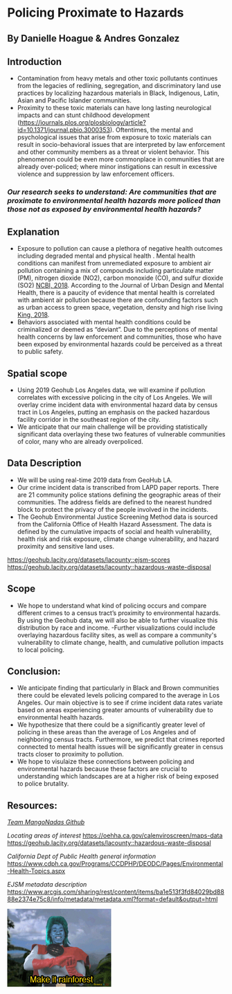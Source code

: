 # Policing Proximate to Hazards
By Danielle Hoague & Andres Gonzalez
-----

## Introduction
- Contamination from heavy metals and other toxic pollutants continues from the legacies of redlining, segregation, and discriminatory land use practices by localizing hazardous materials in Black, Indigenous, Latin, Asian and Pacific Islander communities.
- Proximity to these toxic materials can have long lasting neurological impacts and can stunt childhood development (https://journals.plos.org/plosbiology/article?id=10.1371/journal.pbio.3000353). Oftentimes, the mental and psychological issues that arise from exposure to toxic materials can result in socio-behavioral issues that are interpreted by law enforcement and other community members as a threat or violent behavior. This phenomenon could be even more commonplace in communities that are already over-policed; where minor instigations can result in excessive violence and suppression by law enforcement officers.


### *Our research seeks to understand: Are communities that are proximate to environmental health hazards more policed than those not as exposed by environmental health hazards?* 

## Explanation
- Exposure to pollution can cause a plethora of negative health outcomes including degraded mental and physical health . Mental health conditions can manifest from unremediated exposure to ambient air pollution containing a mix of compounds including particulate matter (PM), nitrogen dioxide (NO2), carbon monoxide (CO), and sulfur dioxide (SO2) [NCBI, 2018](https://www.ncbi.nlm.nih.gov/pmc/articles/PMC5891065/#:~:text=A%20growing%20body%20of%20evidence,to%20air%20pollutants%20%5B2%5D.). According to the Journal of Urban Design and Mental Health, there is a paucity of evidence that mental health is correlated with ambient air pollution because there are confounding factors such as urban access to green space, vegetation, density and high rise living [King, 2018](https://www.urbandesignmentalhealth.com/journal-4---air-pollution-and-mental-health.html).
- Behaviors associated with mental health conditions could be criminalized or deemed as “deviant”. Due to the perceptions of mental health concerns by law enforcement and communities, those who have been exposed by environmental hazards could be perceived as a threat to public safety. 

## Spatial scope
- Using 2019 Geohub Los Angeles data, we will examine if pollution correlates with excessive policing in the city of Los Angeles. We will overlay crime incident data with environmental hazard data by census tract in Los Angeles, putting an emphasis on the packed hazardous facility corridor in the southeast region of the city.
- We anticipate that our main challenge will be providing statistically significant data overlaying these two features of vulnerable communities of color, many who are already overpoliced. 

 

## Data Description
- We will be using real-time 2019 data from GeoHub LA. 
- Our crime incident data is transcribed from LAPD paper reports. There are 21 community police stations defining the geographic areas of their communities. The address fields are defined to the nearest hundred block to protect the privacy of the people involved in the incidents.
- The Geohub Environmental Justice Screening Method data is sourced from the California Office of Health Hazard Assessment. The data is defined by the cumulative impacts of social and health vulnerability, health risk and risk exposure, climate change vulnerability, and hazard proximity and sensitive land uses. 

https://geohub.lacity.org/datasets/lacounty::ejsm-scores
https://geohub.lacity.org/datasets/lacounty::hazardous-waste-disposal


## Scope
- We hope to understand what kind of policing occurs and compare different crimes to a census tract’s proximity to environmental hazards. By using the Geohub data, we will also be able to further visualize this distribution by race and income.
-Further visualizations could include overlaying hazardous facility sites, as well as compare a community's vulnerability to climate change, health, and cumulative pollution impacts to local policing.

## Conclusion:
- We anticipate finding that particularly in Black and Brown communities there could be elevated levels policing compared to the average in Los Angeles. Our main objective is to see if crime incident data rates variate based on areas experiencing greater amounts of vulnerability due to environmental health hazards. 
- We hypothesize that there could be a significantly greater level of policing in these areas than the average of Los Angeles and of neighboring census tracts. Furthermore, we predict that crimes reported connected to mental health issues will be significantly greater in census tracts closer to proximity to pollution. 
- We hope to visulaize these connections between policing and environmental hazards because these factors are crucial to understanding which landscapes are at a higher risk of being exposed to police brutality. 




## Resources: 

*[Team MangoNadas Github](https://github.com/Agonzogonzo/Mangonadas)*

*Locating areas of interest*
https://oehha.ca.gov/calenviroscreen/maps-data
https://geohub.lacity.org/datasets/lacounty::hazardous-waste-disposal

*California Dept of Public Health general information*
https://www.cdph.ca.gov/Programs/CCDPHP/DEODC/Pages/Environmental-Health-Topics.aspx


*EJSM metadata description*
https://www.arcgis.com/sharing/rest/content/items/ba1e513f3fd84029bd8888e2374e75c8/info/metadata/metadata.xml?format=default&output=html



![Captain Planet](https://github.com/Agonzogonzo/Mangonadas/blob/Additional-Materials/captain_planet.gif)
